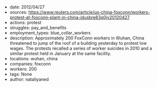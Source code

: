 - date: 2012/04/27
- sources: https://www.reuters.com/article/us-china-foxconn/workers-protest-at-foxconn-plant-in-china-idusbre83q0jv20120427
- actions: protest
- struggles: pay_and_benefits
- employment_types: blue_collar_workers
- description: Approximately 200 FoxConn workers in Wuhan, China threatened to jump of the roof of a building yesterday to protest low wages. The protests recalled a series of worker suicides in 2010 and a similar protest held in January at the same facility.
- locations: wuhan, china
- companies: foxconn
- workers: 200
- tags: None
- author: nataliyaned

